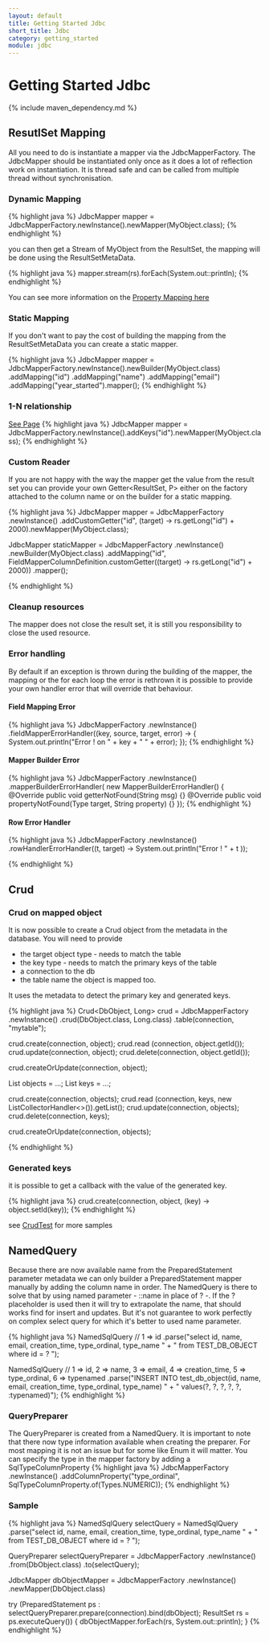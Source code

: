 ```yaml
---
layout: default
title: Getting Started Jdbc
short_title: Jdbc
category: getting_started
module: jdbc
---
```


# Getting Started Jdbc

{% include maven_dependency.md %}

## ResutlSet Mapping

All you need to do is instantiate a mapper via the JdbcMapperFactory. 
The JdbcMapper should be instantiated only once as it does a lot of reflection work on instantiation. 
It is thread safe and can be called from multiple thread without synchronisation.


### Dynamic Mapping

{% highlight java %}
JdbcMapper<MyObject> mapper = 
    JdbcMapperFactory.newInstance().newMapper(MyObject.class);
{% endhighlight %}

you can then get a Stream of MyObject from the ResultSet, the mapping will be done using the ResultSetMetaData.

{% highlight java %}
mapper.stream(rs).forEach(System.out::println);
{% endhighlight %}

You can see more information on the [Property Mapping here](0201-property-mapping.html)

### Static Mapping

If you don't want to pay the cost of building the mapping from the ResultSetMetaData you can create a static mapper.

{% highlight java %}
JdbcMapper<MyObject> mapper = 
    JdbcMapperFactory.newInstance().newBuilder(MyObject.class)
				.addMapping("id")
				.addMapping("name")
				.addMapping("email")
				.addMapping("year_started").mapper();
{% endhighlight %}

### 1-N relationship

[See Page](https://github.com/arnaudroger/SimpleFlatMapper/wiki/SimpleFlatMapper-JdbcMapper-1-N-relationship)
{% highlight java %}
JdbcMapper<MyObject> mapper = 
    JdbcMapperFactory.newInstance().addKeys("id").newMapper(MyObject.class);
{% endhighlight %}

### Custom Reader

If you are not happy with the way the mapper get the value from the result set you can provide your own Getter<ResultSet, P> either on the factory attached to the column name or on the builder for a static mapping.

{% highlight java %}
JdbcMapper<MyObject> mapper = 
    JdbcMapperFactory
        .newInstance()
        .addCustomGetter("id",
            (target) -> rs.getLong("id") + 2000).newMapper(MyObject.class);

JdbcMapper<MyObject> staticMapper = 
    JdbcMapperFactory
        .newInstance()
        .newBuilder(MyObject.class)
        .addMapping("id", 
            FieldMapperColumnDefinition.customGetter((target) -> rs.getLong("id") + 2000))
        .mapper();

{% endhighlight %}

### Cleanup resources

The mapper does not close the result set, it is still you responsibility to close the used resource.

### Error handling
By default if an exception is thrown during the building of the mapper, the mapping or the for each loop the error is rethrown it is possible to provide your own handler error that will override that behaviour.

#### Field Mapping Error

{% highlight java %}
JdbcMapperFactory
    .newInstance()
    .fieldMapperErrorHandler((key, source, target, error) -> {
        System.out.println("Error ! on " + key + " " + error);
    });
{% endhighlight %}

#### Mapper Builder Error

{% highlight java %}
JdbcMapperFactory
    .newInstance()
    .mapperBuilderErrorHandler(
        new MapperBuilderErrorHandler() {
	    @Override
            public void getterNotFound(String msg) {}
	    @Override
	    public void propertyNotFound(Type target, String property) {}
	});
{% endhighlight %}

#### Row Error Handler


{% highlight java %}
JdbcMapperFactory
    .newInstance()
    .rowHandlerErrorHandler((t, target) -> System.out.println("Error ! " + t ));

{% endhighlight %}

## Crud 

### Crud on mapped object

It is now possible to create a Crud object from the metadata in the database.
You will need to provide 
 - the target object type - needs to match the table
 - the key type - needs to match the primary keys of the table
 - a connection to the db
 - the table name the object is mapped too.

It uses the metadata to detect the primary key and generated keys.

{% highlight java %}
Crud<DbObject, Long> crud = 
    JdbcMapperFactory
        .newInstance()
        .crud(DbObject.class, Long.class)
        .table(connection, "mytable");

crud.create(connection, object);
crud.read  (connection, object.getId());
crud.update(connection, object);
crud.delete(connection, object.getId());

crud.createOrUpdate(connection, object);

List<DbObject> objects = ...;
List<Long> keys = ...;

crud.create(connection, objects);
crud.read  (connection, keys, new ListCollectorHandler<>()).getList();
crud.update(connection, objects);
crud.delete(connection, keys);

crud.createOrUpdate(connection, objects);

{% endhighlight %}

### Generated keys

it is possible to get a callback with the value of the generated key.

{% highlight java %}
crud.create(connection, object, (key) -> object.setId(key));
{% endhighlight %}


see [CrudTest](https://github.com/arnaudroger/SimpleFlatMapper/blob/master/sfm/src/test/java/org/sfm/jdbc/CrudTest.java) for more samples


## NamedQuery

Because there are now available name from the PreparedStatement parameter metadata we can only builder a PreparedStatement mapper manually by adding the column name in order.
The NamedQuery is there to solve that by using named parameter - ::name in place of ? -. If the ? placeholder is used then it will try to extrapolate the name, that should works find for insert and updates. But it's not guarantee to work perfectly on complex select query for which it's better to used name parameter.


{% highlight java %}
NamedSqlQuery // 1 => id
    .parse("select id, name, email, creation_time, type_ordinal, type_name "
           + " from TEST_DB_OBJECT where id = ? ");

NamedSqlQuery // 1 => id, 2 => name, 3 => email, 4 => creation_time, 5 => type_ordinal, 6 => typenamed
    .parse("INSERT INTO test_db_object(id, name, email, creation_time, type_ordinal, type_name) "
           + " values(?, ?, ?, ?, ?, :typenamed)");
{% endhighlight %}

### QueryPreparer

The QueryPreparer is created from a NamedQuery. 
It is important to note that there now type information available when creating the preparer. For most 
mapping it is not an issue but for some like Enum it will matter.
You can specify the type in the mapper factory by adding a SqlTypeColumnProperty
{% highlight java %}
JdbcMapperFactory
    .newInstance()
    .addColumnProperty("type_ordinal", SqlTypeColumnProperty.of(Types.NUMERIC));
{% endhighlight %}

### Sample

{% highlight java %}
NamedSqlQuery selectQuery = 
    NamedSqlQuery
        .parse("select id, name, email, creation_time, type_ordinal, type_name "
               + " from TEST_DB_OBJECT where id = ? ");

QueryPreparer<DbObject> selectQueryPreparer =
    JdbcMapperFactory
        .newInstance()
        .from(DbObject.class)
        .to(selectQuery);

JdbcMapper<DbObject> dbObjectMapper = 
    JdbcMapperFactory
        .newInstance()
        .newMapper(DbObject.class)


try (PreparedStatement ps : selectQueryPreparer.prepare(connection).bind(dbObject);
    ResultSet rs = ps.executeQuery()) {
    dbObjectMapper.forEach(rs, System.out::println);
}
{% endhighlight %}


